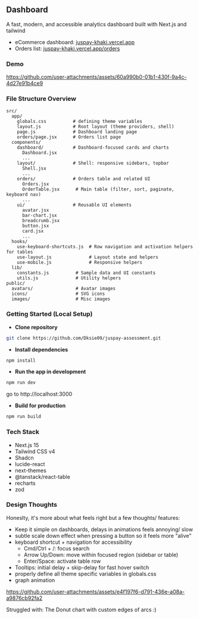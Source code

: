## Dashboard

A fast, modern, and accessible analytics dashboard built with Next.js and tailwind

- eCommerce dashboard: [juspay-khaki.vercel.app](https://juspay-khaki.vercel.app/)
- Orders list: [juspay-khaki.vercel.app/orders](https://juspay-khaki.vercel.app/orders)

### Demo



https://github.com/user-attachments/assets/60a990b0-01b1-430f-9a4c-4d27e91b4ce9




### File Structure Overview

```
src/
  app/
    globals.css          # defining theme variables
    layout.js            # Root layout (theme providers, shell)
    page.js              # Dashboard landing page
    orders/page.jsx      # Orders list page 
  components/
    dashboard/           # Dashboard-focused cards and charts
      Dashboard.jsx
      ...
    layout/              # Shell: responsive sidebars, topbar
      Shell.jsx
      ...
    orders/              # Orders table and related UI
      Orders.jsx
      OrderTable.jsx      # Main table (filter, sort, paginate, keyboard nav)
      ...
    ui/                  # Reusable UI elements
      avatar.jsx
      bar-chart.jsx
      breadcrumb.jsx
      button.jsx
      card.jsx
      ...
  hooks/
    use-keyboard-shortcuts.js  # Row navigation and activation helpers for tables
    use-layout.js              # Layout state and helpers
    use-mobile.js              # Responsive helpers
  lib/
    constants.js          # Sample data and UI constants
    utils.js              # Utility helpers
public/
  avatars/                # Avatar images
  icons/                  # SVG icons
  images/                 # Misc images
```

### Getting Started (Local Setup)

- **Clone repository**

```bash
git clone https://github.com/Dksie09/juspay-assessment.git
```

- **Install dependencies**

```bash
npm install
```

- **Run the app in development**

```bash
npm run dev
```
go to http://localhost:3000

- **Build for production**

```bash
npm run build
```

### Tech Stack

- Next.js 15
- Tailwind CSS v4
- Shadcn
- lucide-react
- next-themes
- @tanstack/react-table
- recharts
- zod

### Design Thoughts
Honeslty, it's more about what feels right but a few thoughts/ features:
- Keep it simple on dashboards, delays in animations feels annoying/ slow
- subtle scale down effect when pressing a button so it feels more "alive"
- keyboard shortcut + navigation for accessibility
  - Cmd/Ctrl + /: focus search
  - Arrow Up/Down: move within focused region (sidebar or table)
  - Enter/Space: activate table row
- Tooltips: initial delay + skip-delay for fast hover switch
- properly define all theme specific variables in globals.css
- graph animation

https://github.com/user-attachments/assets/e4f197f6-d791-436e-a08a-a9876cb92fa2

Struggled with: The Donut chart with custom edges of arcs :)
